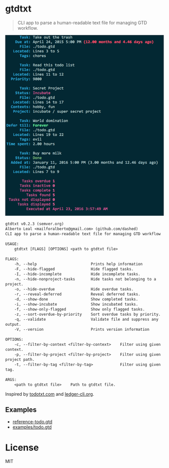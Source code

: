 gtdtxt
======

> CLI app to parse a human-readable text file for managing GTD workflow.

![](screenshot.png)

```
gtdtxt v0.2.3 (semver.org)
Alberto Leal <mailforalberto@gmail.com> (github.com/dashed)
CLI app to parse a human-readable text file for managing GTD workflow

USAGE:
    gtdtxt [FLAGS] [OPTIONS] <path to gtdtxt file>

FLAGS:
    -h, --help                        Prints help information
    -F, --hide-flagged                Hide flagged tasks.
    -I, --hide-incomplete             Hide incomplete tasks.
    -n, --hide-nonproject-tasks       Hide tasks not belonging to a project.
    -o, --hide-overdue                Hide overdue tasks.
    -r, --reveal-deferred             Reveal deferred tasks.
    -d, --show-done                   Show completed tasks.
    -i, --show-incubate               Show incubated tasks.
    -f, --show-only-flagged           Show only flagged tasks.
    -z, --sort-overdue-by-priority    Sort overdue tasks by priority.
    -q, --validate                    Validate file and suppress any output.
    -V, --version                     Prints version information

OPTIONS:
    -c, --filter-by-context <filter-by-context>    Filter using given context.
    -p, --filter-by-project <filter-by-project>    Filter using given project path.
    -t, --filter-by-tag <filter-by-tag>            Filter using given tag.

ARGS:
    <path to gtdtxt file>    Path to gtdtxt file.

```


Inspired by [todotxt.com](http://todotxt.com/) and [ledger-cli.org](http://ledger-cli.org/).

## Examples

- [reference-todo.gtd](./reference-todo.gtd)
- [examples/todo.gtd](./examples/todo.gtd)


License
=======

MIT
